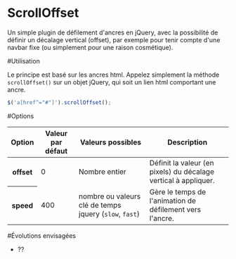 ScrollOffset
===================

Un simple plugin de défilement d'ancres en jQuery, avec la possibilité de définir un décalage vertical (offset), par exemple pour tenir compte d'une navbar fixe (ou simplement pour une raison cosmétique).

#Utilisation

Le principe est basé sur les ancres html.
Appelez simplement la méthode <code>scrollOffset()</code> sur un objet jQuery, qui soit un lien html comportant une ancre.
```javascript
$('a[href^="#"]').scrollOffset();
```

#Options
<table>
	<thead>
		<tr>
			<th>Option</th>
			<th>Valeur par défaut</th>
			<th>Valeurs possibles</th>
			<th>Description</th>
		</tr>
	</thead>
	<tbody>
		<tr>
			<th>offset</th>
			<td>0</td>
			<td>Nombre entier</td>
			<td>Définit la valeur (en pixels) du décalage vertical à appliquer.</td>
		</tr>
		<tr>
			<th>speed</th>
			<td>400</td>
			<td>nombre ou valeurs clé de temps jquery (<code>slow</code>, <code>fast</code>)</td>
			<td>Gère le temps de l'animation de défilement vers l'ancre.</td>
		</tr>
	</tbody>
</table>

#Évolutions envisagées
* ??